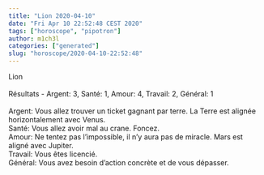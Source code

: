 ```yaml
---
title: "Lion 2020-04-10"
date: "Fri Apr 10 22:52:48 CEST 2020"
tags: ["horoscope", "pipotron"]
author: m1ch3l
categories: ["generated"]
slug: "horoscope/2020-04-10-22:52:48"
---
```


Lion<br>
<br>
Résultats - Argent: 3, Santé: 1, Amour: 4, Travail: 2, Général: 1<br>
<br>
Argent:  Vous allez trouver un ticket gagnant par terre. La Terre est alignée horizontalement avec Venus.<br>
Santé:   Vous allez avoir mal au crane. Foncez.<br>
Amour:   Ne tentez pas l’impossible, il n’y aura pas de miracle. Mars est aligné avec Jupiter.<br>
Travail: Vous êtes licencié. <br>
Général: Vous avez besoin d’action concrète et de vous dépasser.<br>
